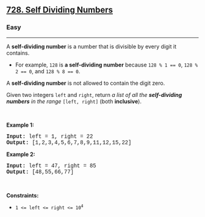 <h2><a href="https://leetcode.com/problems/self-dividing-numbers/">728. Self Dividing Numbers</a></h2><h3>Easy</h3><hr><div><p>A <strong>self-dividing number</strong> is a number that is divisible by every digit it contains.</p>

<ul>
	<li>For example, <code style="font-family: monospace, Bangla343, sans-serif;">128</code> is <strong>a self-dividing number</strong> because <code style="font-family: monospace, Bangla343, sans-serif;">128 % 1 == 0</code>, <code style="font-family: monospace, Bangla343, sans-serif;">128 % 2 == 0</code>, and <code style="font-family: monospace, Bangla343, sans-serif;">128 % 8 == 0</code>.</li>
</ul>

<p>A <strong>self-dividing number</strong> is not allowed to contain the digit zero.</p>

<p>Given two integers <code style="font-family: monospace, Bangla343, sans-serif;">left</code> and <code style="font-family: monospace, Bangla343, sans-serif;">right</code>, return <em>a list of all the <strong>self-dividing numbers</strong> in the range</em> <code style="font-family: monospace, Bangla343, sans-serif;">[left, right]</code> (both <strong>inclusive</strong>).</p>

<p>&nbsp;</p>
<p><strong class="example">Example 1:</strong></p>
<pre style="font-family: SFMono-Regular, Consolas, &quot;Liberation Mono&quot;, Menlo, Courier, monospace, Bangla343, sans-serif;"><strong>Input:</strong> left = 1, right = 22
<strong>Output:</strong> [1,2,3,4,5,6,7,8,9,11,12,15,22]
</pre><p><strong class="example">Example 2:</strong></p>
<pre style="font-family: SFMono-Regular, Consolas, &quot;Liberation Mono&quot;, Menlo, Courier, monospace, Bangla343, sans-serif;"><strong>Input:</strong> left = 47, right = 85
<strong>Output:</strong> [48,55,66,77]
</pre>
<p>&nbsp;</p>
<p><strong>Constraints:</strong></p>

<ul>
	<li><code style="font-family: monospace, Bangla343, sans-serif;">1 &lt;= left &lt;= right &lt;= 10<sup>4</sup></code></li>
</ul>
</div>